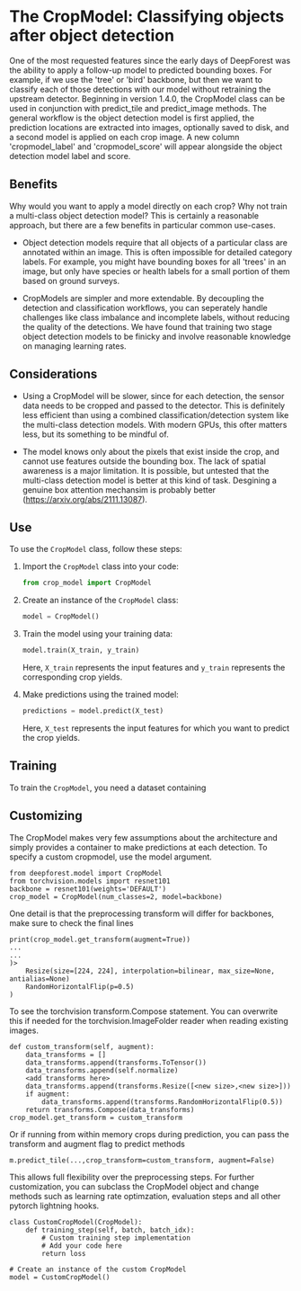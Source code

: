 # The CropModel: Classifying objects after object detection

One of the most requested features since the early days of DeepForest was the ability to apply a follow-up model to predicted bounding boxes. For example, if we use the 'tree' or 'bird' backbone, but then we want to classify each of those detections with our model without retraining the upstream detector. Beginning in version 1.4.0, the CropModel class can be used in conjunction with predict_tile and predict_image methods. The general workflow is the object detection model is first applied, the prediction locations are extracted into images, optionally saved to disk, and a second model is applied on each crop image. A new column 'cropmodel_label' and 'cropmodel_score' will appear alongside the object detection model label and score. 

## Benefits

Why would you want to apply a model directly on each crop? Why not train a multi-class object detection model? This is certainly a reasonable approach, but there are a few benefits in particular common use-cases. 

* Object detection models require that all objects of a particular class are annotated within an image. This is often impossible for detailed category labels. For example, you might have bounding boxes for all 'trees' in an image, but only have species or health labels for a small portion of them based on ground surveys. 

* CropModels are simpler and more extendable. By decoupling the detection and classification workflows, you can seperately handle challenges like class imbalance and incomplete labels, without reducing the quality of the detections. We have found that training two stage object detection models to be finicky and involve reasonable knowledge on managing learning rates.

## Considerations

* Using a CropModel will be slower, since for each detection, the sensor data needs to be cropped and passed to the detector. This is definitely less efficient than using a combined classification/detection system like the multi-class detection models. With modern GPUs, this ofter matters less, but its something to be mindful of.

* The model knows only about the pixels that exist inside the crop, and cannot use features outside the bounding box. The lack of spatial awareness is a major limitation. It is possible, but untested that the multi-class detection model is better at this kind of task. Desgining a genuine box attention mechansim is probably better (https://arxiv.org/abs/2111.13087). 

## Use

To use the `CropModel` class, follow these steps:

1. Import the `CropModel` class into your code:

    ```python
    from crop_model import CropModel
    ```

2. Create an instance of the `CropModel` class:

    ```python
    model = CropModel()
    ```

3. Train the model using your training data:

    ```python
    model.train(X_train, y_train)
    ```

    Here, `X_train` represents the input features and `y_train` represents the corresponding crop yields.

4. Make predictions using the trained model:

    ```python
    predictions = model.predict(X_test)
    ```

    Here, `X_test` represents the input features for which you want to predict the crop yields.

## Training

To train the `CropModel`, you need a dataset containing 

## Customizing

The CropModel makes very few assumptions about the architecture and simply provides a container to make predictions at each detection. To specify a custom cropmodel, use the model argument.

```
from deepforest.model import CropModel
from torchvision.models import resnet101
backbone = resnet101(weights='DEFAULT')
crop_model = CropModel(num_classes=2, model=backbone)
```

One detail is that the preprocessing transform will differ for backbones, make sure to check the final lines

```
print(crop_model.get_transform(augment=True))
...
...
)>
    Resize(size=[224, 224], interpolation=bilinear, max_size=None, antialias=None)
    RandomHorizontalFlip(p=0.5)
)
```
To see the torchvision transform.Compose statement. You can overwrite this if needed for the torchvision.ImageFolder reader when reading existing images. 

```
def custom_transform(self, augment):
    data_transforms = []
    data_transforms.append(transforms.ToTensor())
    data_transforms.append(self.normalize)
    <add transforms here>
    data_transforms.append(transforms.Resize([<new size>,<new size>]))
    if augment:
        data_transforms.append(transforms.RandomHorizontalFlip(0.5))
    return transforms.Compose(data_transforms)
crop_model.get_transform = custom_transform
```

Or if running from within memory crops during prediction, you can pass the transform and augment flag to predict methods

```
m.predict_tile(...,crop_transform=custom_transform, augment=False)
```

This allows full flexibility over the preprocessing steps. For further customization, you can subclass the CropModel object and change methods such as learning rate optimzation, evaluation steps and all other pytorch lightning hooks.

```
class CustomCropModel(CropModel):
    def training_step(self, batch, batch_idx):
        # Custom training step implementation
        # Add your code here
        return loss

# Create an instance of the custom CropModel
model = CustomCropModel()
```




